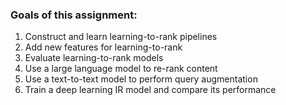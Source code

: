 ### Goals of this assignment:
1. Construct and learn learning-to-rank pipelines
2. Add new features for learning-to-rank
3. Evaluate learning-to-rank models
4. Use a large language model to re-rank content
5. Use a text-to-text model to perform query augmentation
6. Train a deep learning IR model and compare its performance
